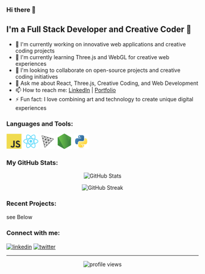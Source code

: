 ### Hi there 👋

<!--
**IncalaCode/incalacode** is a ✨ _special_ ✨ repository because its `README.md` (this file) appears on your GitHub profile.
-->

## I'm a Full Stack Developer and Creative Coder 🚀

- 🔭 I'm currently working on innovative web applications and creative coding projects
- 🌱 I'm currently learning Three.js and WebGL for creative web experiences
- 👯 I'm looking to collaborate on open-source projects and creative coding initiatives
- 💬 Ask me about React, Three.js, Creative Coding, and Web Development
- 📫 How to reach me: [LinkedIn](your-linkedin-url) | [Portfolio](your-portfolio-url)
- ⚡ Fun fact: I love combining art and technology to create unique digital experiences

### Languages and Tools:

<p align="left">
<img src="https://raw.githubusercontent.com/devicons/devicon/master/icons/javascript/javascript-original.svg" alt="javascript" width="40" height="40"/>
<img src="https://raw.githubusercontent.com/devicons/devicon/master/icons/react/react-original.svg" alt="react" width="40" height="40"/>
<img src="https://raw.githubusercontent.com/devicons/devicon/master/icons/threejs/threejs-original.svg" alt="threejs" width="40" height="40"/>
<img src="https://raw.githubusercontent.com/devicons/devicon/master/icons/nodejs/nodejs-original.svg" alt="nodejs" width="40" height="40"/>
<img src="https://raw.githubusercontent.com/devicons/devicon/master/icons/python/python-original.svg" alt="python" width="40" height="40"/>
</p>

### My GitHub Stats:

<p align="center">
  <img src="https://github-readme-stats.vercel.app/api?username=incalacode&show_icons=true&theme=radical" alt="GitHub Stats" />
</p>

<p align="center">
  <img src="https://github-readme-streak-stats.herokuapp.com/?user=incalacode&theme=radical" alt="GitHub Streak" />
</p>

### Recent Projects:

see  Below

### Connect with me:

<p align="left">
<a href="your-linkedin-url" target="blank"><img align="center" src="https://raw.githubusercontent.com/rahuldkjain/github-profile-readme-generator/master/src/images/icons/Social/linked-in-alt.svg" alt="linkedin" height="30" width="40" /></a>
<a href="your-twitter-url" target="blank"><img align="center" src="https://raw.githubusercontent.com/rahuldkjain/github-profile-readme-generator/master/src/images/icons/Social/twitter.svg" alt="twitter" height="30" width="40" /></a>
</p>

---

<p align="center">
  <img src="https://komarev.com/ghpvc/?username=incalacode&label=Profile%20views&color=0e75b6&style=flat" alt="profile views" />
</p>
